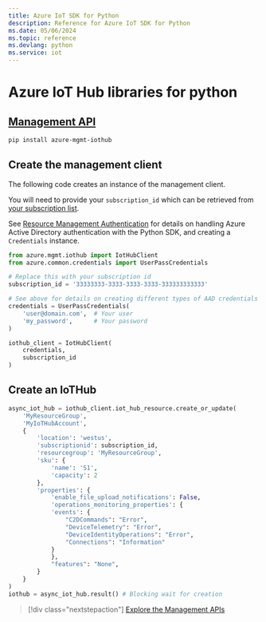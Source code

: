 ```yaml
---
title: Azure IoT SDK for Python
description: Reference for Azure IoT SDK for Python
ms.date: 05/06/2024
ms.topic: reference
ms.devlang: python
ms.service: iot
---
```

# Azure IoT Hub libraries for python

## [Management API](/python/api/overview/azure/iot/management)

```bash
pip install azure-mgmt-iothub
```

## Create the management client

The following code creates an instance of the management client.

You will need to provide your ``subscription_id`` which can be retrieved
from [your subscription list](https://manage.windowsazure.com/#Workspaces/AdminTasks/SubscriptionMapping).

See [Resource Management Authentication](/python/azure/python-sdk-azure-authenticate) for details on handling Azure Active Directory authentication with the Python SDK, and creating a ``Credentials`` instance.

```python
from azure.mgmt.iothub import IotHubClient
from azure.common.credentials import UserPassCredentials

# Replace this with your subscription id
subscription_id = '33333333-3333-3333-3333-333333333333'

# See above for details on creating different types of AAD credentials
credentials = UserPassCredentials(
    'user@domain.com',  # Your user
    'my_password',      # Your password
)

iothub_client = IotHubClient(
    credentials,
    subscription_id
)
```

## Create an IoTHub
```python
async_iot_hub = iothub_client.iot_hub_resource.create_or_update(
    'MyResourceGroup',
    'MyIoTHubAccount',
    {
        'location': 'westus',
        'subscriptionid': subscription_id,
        'resourcegroup': 'MyResourceGroup',
        'sku': {
            'name': 'S1',
            'capacity': 2
        },
        'properties': {
            'enable_file_upload_notifications': False,
            'operations_monitoring_properties': {
            'events': {
                "C2DCommands": "Error",
                "DeviceTelemetry": "Error",
                "DeviceIdentityOperations": "Error",
                "Connections": "Information"
            }
            },
            "features": "None",
        }
    }
)
iothub = async_iot_hub.result() # Blocking wait for creation
```

> [!div class="nextstepaction"]
> [Explore the Management APIs](/python/api/azure-mgmt-iothub)
